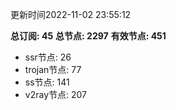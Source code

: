 更新时间2022-11-02 23:55:12

**总订阅: 45**
**总节点: 2297**
**有效节点: 451**
- ssr节点: 26
- trojan节点: 77
- ss节点: 141
- v2ray节点: 207

